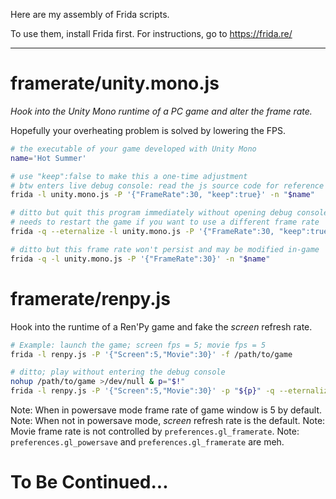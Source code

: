 Here are my assembly of Frida scripts.

To use them, install Frida first.  For instructions, go to https://frida.re/

------------------------------------------------

# framerate/unity.mono.js

*Hook into the Unity Mono runtime of a PC game and alter the frame rate.*

Hopefully your overheating problem is solved by lowering the FPS.

```sh
# the executable of your game developed with Unity Mono
name='Hot Summer'

# use "keep":false to make this a one-time adjustment
# btw enters live debug console: read the js source code for reference
frida -l unity.mono.js -P '{"FrameRate":30, "keep":true}' -n "$name"

# ditto but quit this program immediately without opening debug console
# needs to restart the game if you want to use a different frame rate
frida -q --eternalize -l unity.mono.js -P '{"FrameRate":30, "keep":true}' -n "$name"

# ditto but this frame rate won't persist and may be modified in-game
frida -q -l unity.mono.js -P '{"FrameRate":30}' -n "$name"
```

# framerate/renpy.js

Hook into the runtime of a Ren'Py game and fake the _screen_ refresh rate.

```sh
# Example: launch the game; screen fps = 5; movie fps = 5
frida -l renpy.js -P '{"Screen":5,"Movie":30}' -f /path/to/game

# ditto; play without entering the debug console
nohup /path/to/game >/dev/null & p="$!"
frida -l renpy.js -P '{"Screen":5,"Movie":30}' -p "${p}" -q --eternalize
```

Note: When in powersave mode frame rate of game window is 5 by default.
Note: When not in powersave mode, _screen_ refresh rate is the default.
Note: Movie frame rate is not controlled by `preferences.gl_framerate`.
Note: `preferences.gl_powersave` and `preferences.gl_framerate` are meh.

# To Be Continued...
